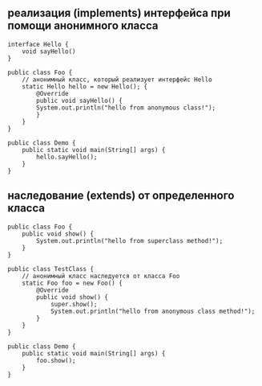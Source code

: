 ## реализация (implements) интерфейса при помощи анонимного класса
```
interface Hello {
    void sayHello()
}
```

```
public class Foo {
    // анонимный класс, который реализует интерфейс Hello
    static Hello hello = new Hello(); {
        @Override
        public void sayHello() {
        System.out.println("hello from anonymous class!");
        }
    } 
}
```

```
public class Demo {
    public static void main(String[] args) {
        hello.sayHello();
    }
}
```


## наследование (extends) от определенного класса
```
public class Foo {
    public void show() {
        System.out.println("hello from superclass method!");
    }
}
```

```
public class TestClass {
    // анонимный класс наследуется от класса Foo
    static Foo foo = new Foo() {
        @Override
        public void show() {
            super.show();
            System.out.println("hello from anonymous class method!");
        }
    }
}
```

```
public class Demo {
    public static void main(String[] args) {
        foo.show();
    }
}
```
